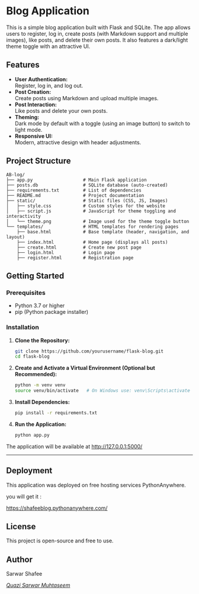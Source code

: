 # Blog Application

This is a simple blog application built with Flask and SQLite. The app allows users to register, log in, create posts (with Markdown support and multiple images), like posts, and delete their own posts. It also features a dark/light theme toggle with an attractive UI.

## Features

- **User Authentication:**  
  Register, log in, and log out.
- **Post Creation:**  
  Create posts using Markdown and upload multiple images.
- **Post Interaction:**  
  Like posts and delete your own posts.
- **Theming:**  
  Dark mode by default with a toggle (using an image button) to switch to light mode.
- **Responsive UI:**  
  Modern, attractive design with header adjustments.

## Project Structure

```
AB-log/
├── app.py                   # Main Flask application
├── posts.db                 # SQLite database (auto-created)
├── requirements.txt         # List of dependencies
├── README.md                # Project documentation
├── static/                  # Static files (CSS, JS, Images)
│   ├── style.css            # Custom styles for the website
│   ├── script.js            # JavaScript for theme toggling and interactivity
│   └── theme.png            # Image used for the theme toggle button
└── templates/               # HTML templates for rendering pages
    ├── base.html            # Base template (header, navigation, and layout)
    ├── index.html           # Home page (displays all posts)
    ├── create.html          # Create new post page
    ├── login.html           # Login page
    ├── register.html        # Registration page
```

## Getting Started

### Prerequisites

- Python 3.7 or higher
- pip (Python package installer)

### Installation

1. **Clone the Repository:**

    ```bash
    git clone https://github.com/yourusername/flask-blog.git
    cd flask-blog
    ```

2. **Create and Activate a Virtual Environment (Optional but Recommended):**

    ```bash
    python -m venv venv
    source venv/bin/activate   # On Windows use: venv\Scripts\activate
    ```
    
3. **Install Dependencies:**

    ```bash
    pip install -r requirements.txt
    ```
    
4. **Run the Application:**

    ```bash
    python app.py
    ```

The application will be available at http://127.0.0.1:5000/

---

## Deployment

This application was deployed on free hosting services PythonAnywhere.

you will get it :

<https://shafeeblog.pythonanywhere.com/>

## License

This project is open-source and free to use.

## Author

Sarwar Shafee

[*Quazi Sarwar Muhtaseem*](https://github.com/sArwar-sHafee/)